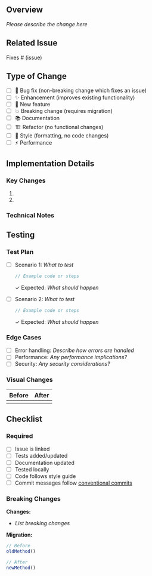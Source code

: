 ## Overview
<!-- 
Provide a clear and concise description of your changes:
1. What problem does this solve?
2. How does it solve it?
3. Why is this approach better?
-->

*Please describe the change here*

## Related Issue
<!-- Always link to the issue. Create one first if it doesn't exist. -->
Fixes # (issue)

## Type of Change
<!-- Select ALL that apply -->

- [ ] 🐛 Bug fix (non-breaking change which fixes an issue)
- [ ] ✨ Enhancement (improves existing functionality)
- [ ] 🚀 New feature
- [ ] 💥 Breaking change (requires migration)
- [ ] 📚 Documentation
- [ ] 🏗️ Refactor (no functional changes)
- [ ] 🎨 Style (formatting, no code changes)
- [ ] ⚡ Performance

## Implementation Details
<!-- Help reviewers understand your changes -->

### Key Changes
<!-- List the important changes you made -->
1. 
2. 

### Technical Notes
<!-- Any important technical details? Design decisions? -->

## Testing
<!-- Help others verify your changes -->

### Test Plan
<!-- List specific test scenarios -->

- [ ] Scenario 1: *What to test*

  ```ts
  // Example code or steps
  ```

  ✓ Expected: *What should happen*

- [ ] Scenario 2: *What to test*

  ```ts
  // Example code or steps
  ```
  
  ✓ Expected: *What should happen*

### Edge Cases
<!-- Important scenarios to verify -->
- [ ] Error handling: *Describe how errors are handled*
- [ ] Performance: *Any performance implications?*
- [ ] Security: *Any security considerations?*

### Visual Changes
<!-- Delete if no UI changes -->

| Before | After |
|--------|-------|
| <!-- Before Screenshot --> | <!-- After Screenshot --> |

## Checklist

### Required

- [ ] Issue is linked
- [ ] Tests added/updated
- [ ] Documentation updated
- [ ] Tested locally
- [ ] Code follows style guide
- [ ] Commit messages follow [conventional commits](https://www.conventionalcommits.org/)

### Breaking Changes
<!-- Delete if no breaking changes -->

**Changes:**
- *List breaking changes*

**Migration:**
```ts
// Before
oldMethod()

// After
newMethod()
```